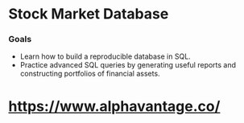 # Stock Market Database

### Goals
- Learn how to build a reproducible database in SQL.
- Practice advanced SQL queries by generating useful reports and constructing portfolios of financial assets.

# https://www.alphavantage.co/
